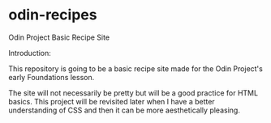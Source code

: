 # odin-recipes
Odin Project Basic Recipe Site

Introduction:

This repository is going to be a basic recipe site made for the Odin Project's early Foundations lesson.

The site will not necessarily be pretty but will be a good practice for HTML basics. This project will be revisited later when I have a better understanding of CSS and then it can be more aesthetically pleasing.
